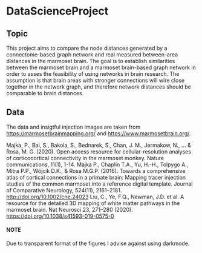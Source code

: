 # DataScienceProject

## Topic
This project aims to compare the node distances generated by a connectome-based graph network and real measured between-area distances in the marmoset brain. The goal is to establish similarities between the marmoset brain and a marmoset brain-based graph network in order to asses the feasibility of using networks in brain research.  The assumption is that brain areas with stronger connections will wire close together in the network graph, and therefore network distances should be comparable to brain distances.

## Data
The data and insigtful injection images are taken from https://marmosetbrainmapping.org/ and https://www.marmosetbrain.org/.

Majka, P., Bai, S., Bakola, S., Bednarek, S., Chan, J. M., Jermakow, N., ... & Rosa, M. G. (2020). Open access resource for cellular-resolution analyses of corticocortical connectivity in the marmoset monkey. Nature communications, 11(1), 1-14.
Majka P., Chaplin T.A., Yu, H.-H., Tolpygo A., Mitra P.P., Wójcik D.K., & Rosa M.G.P. (2016). Towards a comprehensive atlas of cortical connections in a primate brain: Mapping tracer injection studies of the common marmoset into a reference digital template. Journal of Comparative Neurology, 524(11), 2161–2181. http://doi.org/10.1002/cne.24023
Liu, C., Ye, F.Q., Newman, J.D. et al. A resource for the detailed 3D mapping of white matter pathways in the marmoset brain. Nat Neurosci 23, 271–280 (2020). https://doi.org/10.1038/s41593-019-0575-0

#### NOTE
Due to transparent format of the figures I advise against using darkmode.
